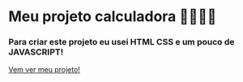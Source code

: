 # Meu projeto calculadora 👩🏾‍💻🧮

### Para criar este projeto eu usei HTML CSS e um pouco de JAVASCRIPT!

<a className="link" href="https://effervescent-halva-556d94.netlify.app/" target="_blank" rel= "noopener noreferrer">Vem ver meu projeto!</a>
